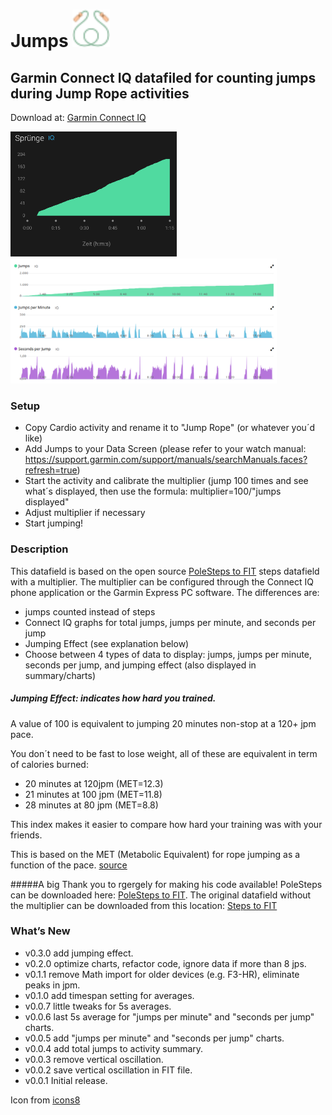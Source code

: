 # Jumps <img src="./resources/drawables/launcher_icon.png" alt="drawing" width="60"/>

## Garmin Connect IQ datafiled for counting jumps during Jump Rope activities

Download at: [Garmin Connect IQ](https://apps.garmin.com/en-US/apps/539e6c9e-a735-45c6-b390-c0bc65c1d65a)

<img src="./docs/iq_graph.png" alt="drawing" height="200"/> <img src="./docs/iq_graphs.png" alt="drawing" height="200"/>

### Setup
* Copy Cardio activity and rename it to "Jump Rope" (or whatever you´d like)
* Add Jumps to your Data Screen (please refer to your watch manual: https://support.garmin.com/support/manuals/searchManuals.faces?refresh=true)
* Start the activity and calibrate the multiplier (jump 100 times and see what´s displayed, then use the formula: multiplier=100/"jumps displayed"
* Adjust multiplier if necessary
* Start jumping!

### Description
This datafield is based on the open source [PoleSteps to FIT](https://github.com/rgergely/polesteps) steps datafield with a multiplier. The multiplier can be configured through the Connect IQ phone application or the Garmin Express PC software.
The differences are:
* jumps counted instead of steps
* Connect IQ graphs for total jumps, jumps per minute, and seconds per jump
* Jumping Effect (see explanation below)
* Choose between 4 types of data to display: jumps, jumps per minute, seconds per jump, and jumping effect (also displayed in summary/charts)

##### Jumping Effect: indicates how hard you trained.
A value of 100 is equivalent to jumping 20 minutes non-stop at a 120+ jpm pace.

You don´t need to be fast to lose weight, all of these are equivalent in term of calories burned:
 * 20 minutes at 120jpm (MET=12.3)
 * 21 minutes at 100 jpm (MET=11.8)
 * 28 minutes at 80 jpm (MET=8.8)
 
This index makes it easier to compare how hard your training was with your friends.

This is based on the MET (Metabolic Equivalent) for rope jumping as a function of the pace.
[source](https://sites.google.com/site/compendiumofphysicalactivities/Activity-Categories/sports)

#####A big Thank you to rgergely for making his code available!
PoleSteps can be downloaded here: [PoleSteps to FIT](https://apps.garmin.com/en-US/apps/fc007f07-cac0-4d5d-a411-e4a34840f57e). 
The original datafield without the multiplier can be downloaded from this location: [Steps to FIT](https://apps.garmin.com/en-US/apps/eb7018d6-3a13-4530-92ec-ed51d1f56e07)


### What’s New
* v0.3.0 add jumping effect.
* v0.2.0 optimize charts, refactor code, ignore data if more than 8 jps.
* v0.1.1 remove Math import for older devices (e.g. F3-HR), eliminate peaks in jpm.
* v0.1.0 add timespan setting for averages.
* v0.0.7 little tweaks for 5s averages.
* v0.0.6 last 5s average for "jumps per minute" and "seconds per jump" charts.
* v0.0.5 add "jumps per minute" and "seconds per jump" charts.
* v0.0.4 add total jumps to activity summary.
* v0.0.3 remove vertical oscillation.
* v0.0.2 save vertical oscillation in FIT file.
* v0.0.1 Initial release.


 Icon from [icons8](https://icons8.de/icons/set/jump-rope")
